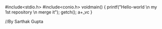 #include<stdio.h>
#include<conio.h>
voidmain()
{
  printf("Hello-world  \n my 1st repository \n merge it");
  getch();
 a+_vc
}

//By Sarthak Gupta
